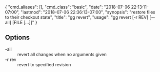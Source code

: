 {
    "cmd_aliases": [],
    "cmd_class": "basic",
    "date": "2018-07-06 22:13:11-07:00",
    "lastmod": "2018-07-06 22:36:13-07:00",
    "synopsis": "restore files to their checkout state",
    "title": "gg revert",
    "usage": "gg revert [-r REV] [--all] [FILE [...]]"
}

## Options

<dl class="flag_list">
	<dt>-all</dt>
	<dd>revert all changes when no arguments given</dd>
	<dt>-r rev</dt>
	<dd>revert to specified revision</dd>
</dl>
